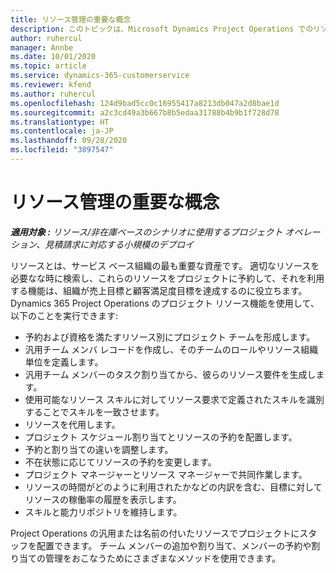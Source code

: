 ```yaml
---
title: リソース管理の重要な概念
description: このトピックは、Microsoft Dynamics Project Operations でのリソース管理機能に関する情報を提供します。
author: ruhercul
manager: Annbe
ms.date: 10/01/2020
ms.topic: article
ms.service: dynamics-365-customerservice
ms.reviewer: kfend
ms.author: ruhercul
ms.openlocfilehash: 124d9bad5cc0c16955417a8213db047a2d8bae1d
ms.sourcegitcommit: a2c3cd49a3b667b8b5edaa31788b4b9b1f728d78
ms.translationtype: HT
ms.contentlocale: ja-JP
ms.lasthandoff: 09/28/2020
ms.locfileid: "3897547"
---
```

# <a name="resource-management-key-concepts"></a>リソース管理の重要な概念

_**適用対象 :** リソース/非在庫ベースのシナリオに使用するプロジェクト オペレーション、見積請求に対応する小規模のデプロイ_

リソースとは、サービス ベース組織の最も重要な資産です。 適切なリソースを必要なな時に検索し、これらのリソースをプロジェクトに予約して、それを利用する機能は、組織が売上目標と顧客満足度目標を達成するのに役立ちます。 Dynamics 365 Project Operations のプロジェクト リソース機能を使用して、以下のことを実行できます:

- 予約および資格を満たすリソース別にプロジェクト チームを形成します。
- 汎用チーム メンバ レコードを作成し、そのチームのロールやリソース組織単位を定義します。
- 汎用チーム メンバーのタスク割り当てから、彼らのリソース要件を生成します。
- 使用可能なリソース スキルに対してリソース要求で定義されたスキルを識別することでスキルを一致させます。
- リソースを代用します。
- プロジェクト スケジュール割り当てとリソースの予約を配置します。
- 予約と割り当ての違いを調整します。
- 不在状態に応じてリソースの予約を変更します。
- プロジェクト マネージャーとリソース マネージャーで共同作業します。
- リソースの時間がどのように利用されたかなどの内訳を含む、目標に対してリソースの稼働率の履歴を表示します。
- スキルと能力リポジトリを維持します。


Project Operations の汎用または名前の付いたリソースでプロジェクトにスタッフを配置できます。 チーム メンバーの追加や割り当て、メンバーの予約や割り当ての管理をおこなうためにさまざまなメソッドを使用できます。 
